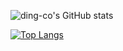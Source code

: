 ![ding-co's GitHub stats](https://github-readme-stats.vercel.app/api?username=ding-co&show_icons=true&theme=monokai)

[![Top Langs](https://github-readme-stats.vercel.app/api/top-langs/?username=ding-co&hide=html,css&langs_count=8&hide_progress=true&theme=dracula)](https://github.com/anuraghazra/github-readme-stats)

